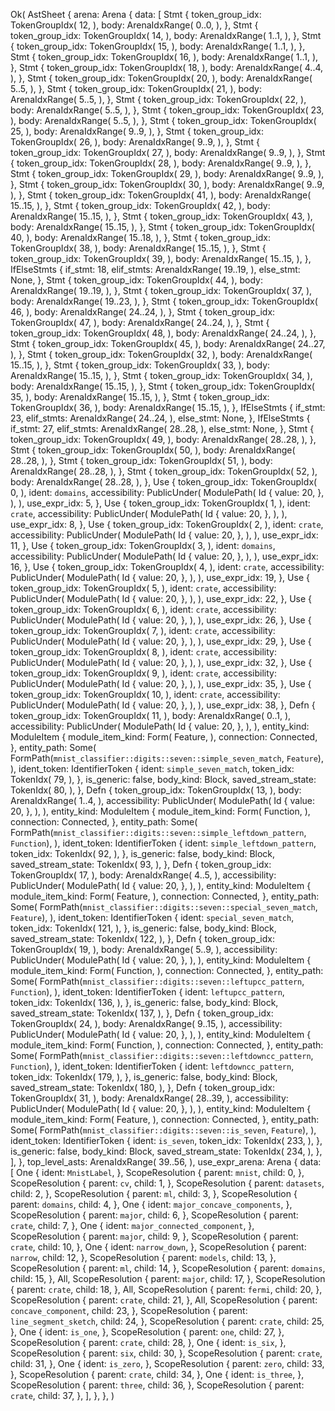 Ok(
    AstSheet {
        arena: Arena {
            data: [
                Stmt {
                    token_group_idx: TokenGroupIdx(
                        12,
                    ),
                    body: ArenaIdxRange(
                        0..0,
                    ),
                },
                Stmt {
                    token_group_idx: TokenGroupIdx(
                        14,
                    ),
                    body: ArenaIdxRange(
                        1..1,
                    ),
                },
                Stmt {
                    token_group_idx: TokenGroupIdx(
                        15,
                    ),
                    body: ArenaIdxRange(
                        1..1,
                    ),
                },
                Stmt {
                    token_group_idx: TokenGroupIdx(
                        16,
                    ),
                    body: ArenaIdxRange(
                        1..1,
                    ),
                },
                Stmt {
                    token_group_idx: TokenGroupIdx(
                        18,
                    ),
                    body: ArenaIdxRange(
                        4..4,
                    ),
                },
                Stmt {
                    token_group_idx: TokenGroupIdx(
                        20,
                    ),
                    body: ArenaIdxRange(
                        5..5,
                    ),
                },
                Stmt {
                    token_group_idx: TokenGroupIdx(
                        21,
                    ),
                    body: ArenaIdxRange(
                        5..5,
                    ),
                },
                Stmt {
                    token_group_idx: TokenGroupIdx(
                        22,
                    ),
                    body: ArenaIdxRange(
                        5..5,
                    ),
                },
                Stmt {
                    token_group_idx: TokenGroupIdx(
                        23,
                    ),
                    body: ArenaIdxRange(
                        5..5,
                    ),
                },
                Stmt {
                    token_group_idx: TokenGroupIdx(
                        25,
                    ),
                    body: ArenaIdxRange(
                        9..9,
                    ),
                },
                Stmt {
                    token_group_idx: TokenGroupIdx(
                        26,
                    ),
                    body: ArenaIdxRange(
                        9..9,
                    ),
                },
                Stmt {
                    token_group_idx: TokenGroupIdx(
                        27,
                    ),
                    body: ArenaIdxRange(
                        9..9,
                    ),
                },
                Stmt {
                    token_group_idx: TokenGroupIdx(
                        28,
                    ),
                    body: ArenaIdxRange(
                        9..9,
                    ),
                },
                Stmt {
                    token_group_idx: TokenGroupIdx(
                        29,
                    ),
                    body: ArenaIdxRange(
                        9..9,
                    ),
                },
                Stmt {
                    token_group_idx: TokenGroupIdx(
                        30,
                    ),
                    body: ArenaIdxRange(
                        9..9,
                    ),
                },
                Stmt {
                    token_group_idx: TokenGroupIdx(
                        41,
                    ),
                    body: ArenaIdxRange(
                        15..15,
                    ),
                },
                Stmt {
                    token_group_idx: TokenGroupIdx(
                        42,
                    ),
                    body: ArenaIdxRange(
                        15..15,
                    ),
                },
                Stmt {
                    token_group_idx: TokenGroupIdx(
                        43,
                    ),
                    body: ArenaIdxRange(
                        15..15,
                    ),
                },
                Stmt {
                    token_group_idx: TokenGroupIdx(
                        40,
                    ),
                    body: ArenaIdxRange(
                        15..18,
                    ),
                },
                Stmt {
                    token_group_idx: TokenGroupIdx(
                        38,
                    ),
                    body: ArenaIdxRange(
                        15..15,
                    ),
                },
                Stmt {
                    token_group_idx: TokenGroupIdx(
                        39,
                    ),
                    body: ArenaIdxRange(
                        15..15,
                    ),
                },
                IfElseStmts {
                    if_stmt: 18,
                    elif_stmts: ArenaIdxRange(
                        19..19,
                    ),
                    else_stmt: None,
                },
                Stmt {
                    token_group_idx: TokenGroupIdx(
                        44,
                    ),
                    body: ArenaIdxRange(
                        19..19,
                    ),
                },
                Stmt {
                    token_group_idx: TokenGroupIdx(
                        37,
                    ),
                    body: ArenaIdxRange(
                        19..23,
                    ),
                },
                Stmt {
                    token_group_idx: TokenGroupIdx(
                        46,
                    ),
                    body: ArenaIdxRange(
                        24..24,
                    ),
                },
                Stmt {
                    token_group_idx: TokenGroupIdx(
                        47,
                    ),
                    body: ArenaIdxRange(
                        24..24,
                    ),
                },
                Stmt {
                    token_group_idx: TokenGroupIdx(
                        48,
                    ),
                    body: ArenaIdxRange(
                        24..24,
                    ),
                },
                Stmt {
                    token_group_idx: TokenGroupIdx(
                        45,
                    ),
                    body: ArenaIdxRange(
                        24..27,
                    ),
                },
                Stmt {
                    token_group_idx: TokenGroupIdx(
                        32,
                    ),
                    body: ArenaIdxRange(
                        15..15,
                    ),
                },
                Stmt {
                    token_group_idx: TokenGroupIdx(
                        33,
                    ),
                    body: ArenaIdxRange(
                        15..15,
                    ),
                },
                Stmt {
                    token_group_idx: TokenGroupIdx(
                        34,
                    ),
                    body: ArenaIdxRange(
                        15..15,
                    ),
                },
                Stmt {
                    token_group_idx: TokenGroupIdx(
                        35,
                    ),
                    body: ArenaIdxRange(
                        15..15,
                    ),
                },
                Stmt {
                    token_group_idx: TokenGroupIdx(
                        36,
                    ),
                    body: ArenaIdxRange(
                        15..15,
                    ),
                },
                IfElseStmts {
                    if_stmt: 23,
                    elif_stmts: ArenaIdxRange(
                        24..24,
                    ),
                    else_stmt: None,
                },
                IfElseStmts {
                    if_stmt: 27,
                    elif_stmts: ArenaIdxRange(
                        28..28,
                    ),
                    else_stmt: None,
                },
                Stmt {
                    token_group_idx: TokenGroupIdx(
                        49,
                    ),
                    body: ArenaIdxRange(
                        28..28,
                    ),
                },
                Stmt {
                    token_group_idx: TokenGroupIdx(
                        50,
                    ),
                    body: ArenaIdxRange(
                        28..28,
                    ),
                },
                Stmt {
                    token_group_idx: TokenGroupIdx(
                        51,
                    ),
                    body: ArenaIdxRange(
                        28..28,
                    ),
                },
                Stmt {
                    token_group_idx: TokenGroupIdx(
                        52,
                    ),
                    body: ArenaIdxRange(
                        28..28,
                    ),
                },
                Use {
                    token_group_idx: TokenGroupIdx(
                        0,
                    ),
                    ident: `domains`,
                    accessibility: PublicUnder(
                        ModulePath(
                            Id {
                                value: 20,
                            },
                        ),
                    ),
                    use_expr_idx: 5,
                },
                Use {
                    token_group_idx: TokenGroupIdx(
                        1,
                    ),
                    ident: `crate`,
                    accessibility: PublicUnder(
                        ModulePath(
                            Id {
                                value: 20,
                            },
                        ),
                    ),
                    use_expr_idx: 8,
                },
                Use {
                    token_group_idx: TokenGroupIdx(
                        2,
                    ),
                    ident: `crate`,
                    accessibility: PublicUnder(
                        ModulePath(
                            Id {
                                value: 20,
                            },
                        ),
                    ),
                    use_expr_idx: 11,
                },
                Use {
                    token_group_idx: TokenGroupIdx(
                        3,
                    ),
                    ident: `domains`,
                    accessibility: PublicUnder(
                        ModulePath(
                            Id {
                                value: 20,
                            },
                        ),
                    ),
                    use_expr_idx: 16,
                },
                Use {
                    token_group_idx: TokenGroupIdx(
                        4,
                    ),
                    ident: `crate`,
                    accessibility: PublicUnder(
                        ModulePath(
                            Id {
                                value: 20,
                            },
                        ),
                    ),
                    use_expr_idx: 19,
                },
                Use {
                    token_group_idx: TokenGroupIdx(
                        5,
                    ),
                    ident: `crate`,
                    accessibility: PublicUnder(
                        ModulePath(
                            Id {
                                value: 20,
                            },
                        ),
                    ),
                    use_expr_idx: 22,
                },
                Use {
                    token_group_idx: TokenGroupIdx(
                        6,
                    ),
                    ident: `crate`,
                    accessibility: PublicUnder(
                        ModulePath(
                            Id {
                                value: 20,
                            },
                        ),
                    ),
                    use_expr_idx: 26,
                },
                Use {
                    token_group_idx: TokenGroupIdx(
                        7,
                    ),
                    ident: `crate`,
                    accessibility: PublicUnder(
                        ModulePath(
                            Id {
                                value: 20,
                            },
                        ),
                    ),
                    use_expr_idx: 29,
                },
                Use {
                    token_group_idx: TokenGroupIdx(
                        8,
                    ),
                    ident: `crate`,
                    accessibility: PublicUnder(
                        ModulePath(
                            Id {
                                value: 20,
                            },
                        ),
                    ),
                    use_expr_idx: 32,
                },
                Use {
                    token_group_idx: TokenGroupIdx(
                        9,
                    ),
                    ident: `crate`,
                    accessibility: PublicUnder(
                        ModulePath(
                            Id {
                                value: 20,
                            },
                        ),
                    ),
                    use_expr_idx: 35,
                },
                Use {
                    token_group_idx: TokenGroupIdx(
                        10,
                    ),
                    ident: `crate`,
                    accessibility: PublicUnder(
                        ModulePath(
                            Id {
                                value: 20,
                            },
                        ),
                    ),
                    use_expr_idx: 38,
                },
                Defn {
                    token_group_idx: TokenGroupIdx(
                        11,
                    ),
                    body: ArenaIdxRange(
                        0..1,
                    ),
                    accessibility: PublicUnder(
                        ModulePath(
                            Id {
                                value: 20,
                            },
                        ),
                    ),
                    entity_kind: ModuleItem {
                        module_item_kind: Form(
                            Feature,
                        ),
                        connection: Connected,
                    },
                    entity_path: Some(
                        FormPath(`mnist_classifier::digits::seven::simple_seven_match`, `Feature`),
                    ),
                    ident_token: IdentifierToken {
                        ident: `simple_seven_match`,
                        token_idx: TokenIdx(
                            79,
                        ),
                    },
                    is_generic: false,
                    body_kind: Block,
                    saved_stream_state: TokenIdx(
                        80,
                    ),
                },
                Defn {
                    token_group_idx: TokenGroupIdx(
                        13,
                    ),
                    body: ArenaIdxRange(
                        1..4,
                    ),
                    accessibility: PublicUnder(
                        ModulePath(
                            Id {
                                value: 20,
                            },
                        ),
                    ),
                    entity_kind: ModuleItem {
                        module_item_kind: Form(
                            Function,
                        ),
                        connection: Connected,
                    },
                    entity_path: Some(
                        FormPath(`mnist_classifier::digits::seven::simple_leftdown_pattern`, `Function`),
                    ),
                    ident_token: IdentifierToken {
                        ident: `simple_leftdown_pattern`,
                        token_idx: TokenIdx(
                            92,
                        ),
                    },
                    is_generic: false,
                    body_kind: Block,
                    saved_stream_state: TokenIdx(
                        93,
                    ),
                },
                Defn {
                    token_group_idx: TokenGroupIdx(
                        17,
                    ),
                    body: ArenaIdxRange(
                        4..5,
                    ),
                    accessibility: PublicUnder(
                        ModulePath(
                            Id {
                                value: 20,
                            },
                        ),
                    ),
                    entity_kind: ModuleItem {
                        module_item_kind: Form(
                            Feature,
                        ),
                        connection: Connected,
                    },
                    entity_path: Some(
                        FormPath(`mnist_classifier::digits::seven::special_seven_match`, `Feature`),
                    ),
                    ident_token: IdentifierToken {
                        ident: `special_seven_match`,
                        token_idx: TokenIdx(
                            121,
                        ),
                    },
                    is_generic: false,
                    body_kind: Block,
                    saved_stream_state: TokenIdx(
                        122,
                    ),
                },
                Defn {
                    token_group_idx: TokenGroupIdx(
                        19,
                    ),
                    body: ArenaIdxRange(
                        5..9,
                    ),
                    accessibility: PublicUnder(
                        ModulePath(
                            Id {
                                value: 20,
                            },
                        ),
                    ),
                    entity_kind: ModuleItem {
                        module_item_kind: Form(
                            Function,
                        ),
                        connection: Connected,
                    },
                    entity_path: Some(
                        FormPath(`mnist_classifier::digits::seven::leftupcc_pattern`, `Function`),
                    ),
                    ident_token: IdentifierToken {
                        ident: `leftupcc_pattern`,
                        token_idx: TokenIdx(
                            136,
                        ),
                    },
                    is_generic: false,
                    body_kind: Block,
                    saved_stream_state: TokenIdx(
                        137,
                    ),
                },
                Defn {
                    token_group_idx: TokenGroupIdx(
                        24,
                    ),
                    body: ArenaIdxRange(
                        9..15,
                    ),
                    accessibility: PublicUnder(
                        ModulePath(
                            Id {
                                value: 20,
                            },
                        ),
                    ),
                    entity_kind: ModuleItem {
                        module_item_kind: Form(
                            Function,
                        ),
                        connection: Connected,
                    },
                    entity_path: Some(
                        FormPath(`mnist_classifier::digits::seven::leftdowncc_pattern`, `Function`),
                    ),
                    ident_token: IdentifierToken {
                        ident: `leftdowncc_pattern`,
                        token_idx: TokenIdx(
                            179,
                        ),
                    },
                    is_generic: false,
                    body_kind: Block,
                    saved_stream_state: TokenIdx(
                        180,
                    ),
                },
                Defn {
                    token_group_idx: TokenGroupIdx(
                        31,
                    ),
                    body: ArenaIdxRange(
                        28..39,
                    ),
                    accessibility: PublicUnder(
                        ModulePath(
                            Id {
                                value: 20,
                            },
                        ),
                    ),
                    entity_kind: ModuleItem {
                        module_item_kind: Form(
                            Feature,
                        ),
                        connection: Connected,
                    },
                    entity_path: Some(
                        FormPath(`mnist_classifier::digits::seven::is_seven`, `Feature`),
                    ),
                    ident_token: IdentifierToken {
                        ident: `is_seven`,
                        token_idx: TokenIdx(
                            233,
                        ),
                    },
                    is_generic: false,
                    body_kind: Block,
                    saved_stream_state: TokenIdx(
                        234,
                    ),
                },
            ],
        },
        top_level_asts: ArenaIdxRange(
            39..56,
        ),
        use_expr_arena: Arena {
            data: [
                One {
                    ident: `MnistLabel`,
                },
                ScopeResolution {
                    parent: `mnist`,
                    child: 0,
                },
                ScopeResolution {
                    parent: `cv`,
                    child: 1,
                },
                ScopeResolution {
                    parent: `datasets`,
                    child: 2,
                },
                ScopeResolution {
                    parent: `ml`,
                    child: 3,
                },
                ScopeResolution {
                    parent: `domains`,
                    child: 4,
                },
                One {
                    ident: `major_concave_components`,
                },
                ScopeResolution {
                    parent: `major`,
                    child: 6,
                },
                ScopeResolution {
                    parent: `crate`,
                    child: 7,
                },
                One {
                    ident: `major_connected_component`,
                },
                ScopeResolution {
                    parent: `major`,
                    child: 9,
                },
                ScopeResolution {
                    parent: `crate`,
                    child: 10,
                },
                One {
                    ident: `narrow_down`,
                },
                ScopeResolution {
                    parent: `narrow`,
                    child: 12,
                },
                ScopeResolution {
                    parent: `models`,
                    child: 13,
                },
                ScopeResolution {
                    parent: `ml`,
                    child: 14,
                },
                ScopeResolution {
                    parent: `domains`,
                    child: 15,
                },
                All,
                ScopeResolution {
                    parent: `major`,
                    child: 17,
                },
                ScopeResolution {
                    parent: `crate`,
                    child: 18,
                },
                All,
                ScopeResolution {
                    parent: `fermi`,
                    child: 20,
                },
                ScopeResolution {
                    parent: `crate`,
                    child: 21,
                },
                All,
                ScopeResolution {
                    parent: `concave_component`,
                    child: 23,
                },
                ScopeResolution {
                    parent: `line_segment_sketch`,
                    child: 24,
                },
                ScopeResolution {
                    parent: `crate`,
                    child: 25,
                },
                One {
                    ident: `is_one`,
                },
                ScopeResolution {
                    parent: `one`,
                    child: 27,
                },
                ScopeResolution {
                    parent: `crate`,
                    child: 28,
                },
                One {
                    ident: `is_six`,
                },
                ScopeResolution {
                    parent: `six`,
                    child: 30,
                },
                ScopeResolution {
                    parent: `crate`,
                    child: 31,
                },
                One {
                    ident: `is_zero`,
                },
                ScopeResolution {
                    parent: `zero`,
                    child: 33,
                },
                ScopeResolution {
                    parent: `crate`,
                    child: 34,
                },
                One {
                    ident: `is_three`,
                },
                ScopeResolution {
                    parent: `three`,
                    child: 36,
                },
                ScopeResolution {
                    parent: `crate`,
                    child: 37,
                },
            ],
        },
    },
)